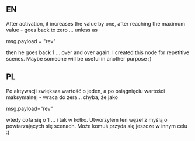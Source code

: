 EN
-----
After activation, it increases the value by one, after reaching the maximum value - goes back to zero ... unless as

msg.payload = "rev"


then he goes back 1 ... over and over again.
I created this node for repetitive scenes. Maybe someone will be useful in another purpose :)

PL
-----
Po aktywacji zwiększa wartość o jeden, a po osiągnięciu wartości maksymalnej - wraca do zera... chyba, że jako

msg.payload="rev"

wtedy cofa się o 1 ... i tak w kółko.
Utworzyłem ten węzeł z myślą o powtarzających się scenach. Może komuś przyda się jeszcze w innym celu :)
